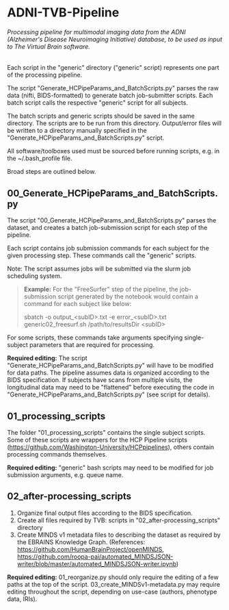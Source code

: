 # ADNI-TVB-Pipeline

###### Processing pipeline for multimodal imaging data from the ADNI (Alzheimer's Disease Neuroimaging Initiative) database, to be used as input to The Virtual Brain software.

Each script in the "generic" directory ("generic" script) represents one part of the processing pipeline.

The script "Generate_HCPipeParams_and_BatchScripts.py" parses the raw data (nifti, BIDS-formatted) to generate batch job-submitter scripts. Each batch script calls the respective "generic" script for all subjects.

The batch scripts and generic scripts should be saved in the same directory. The scripts are to be run from this directory. Output/error files will be written to a directory manually specified in the "Generate_HCPipeParams_and_BatchScripts.py" script.

All software/toolboxes used must be sourced before running scripts, e.g. in the ~/.bash_profile file.

Broad steps are outlined below.

## 00_Generate_HCPipeParams_and_BatchScripts.py

The script "00_Generate_HCPipeParams_and_BatchScripts.py" parses the dataset, and creates a batch job-submission script for each step of the pipeline.

Each script contains job submission commands for each subject for the given processing step. These commands call the "generic" scripts.

Note: The script assumes jobs will be submitted via the slurm job scheduling system.

> **Example:**  For the "FreeSurfer" step of the pipeline, the job-submission script generated by the notebook would contain a command for each subject like below:
>
> sbatch -o output_\<subID>.txt -e error_\<subID>.txt generic02_freesurf.sh /path/to/resultsDir \<subID>

For some scripts, these commands take arguments specifying single-subject parameters that are required for processing.

**Required editing:** The script "Generate_HCPipeParams_and_BatchScripts.py" will have to be modified for data paths. The pipeline assumes data is organized according to the BIDS specification. If subjects have scans from multiple visits, the longitudinal data may need to be "flattened" before executing the code in "Generate_HCPipeParams_and_BatchScripts.py" (see script for details).

## 01_processing_scripts
The folder "01_processing_scripts" contains the single subject scripts. Some of these scripts are wrappers for the HCP Pipeline scripts (https://github.com/Washington-University/HCPpipelines), others contain processing commands themselves.

**Required editing:** "generic" bash scripts may need to be modified for job submission arguments, e.g. queue name.

## 02_after-processing_scripts
1. Organize final output files according to the BIDS specification.
2. Create all files required by TVB: scripts in "02_after-processing_scripts" directory
3. Create MINDS v1 metadata files to describing the dataset as required by the EBRAINS Knowledge Graph. (References: https://github.com/HumanBrainProject/openMINDS, https://github.com/roopa-pai/automated_MINDSJSON-writer/blob/master/automated_MINDSJSON-writer.ipynb)

**Required editing:** 01_reorganize.py should only require the editing of a few paths at the top of the script. 03_create_MINDSv1-metadata.py may require editing throughout the script, depending on use-case (authors, phenotype data, IRIs).
